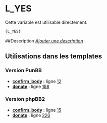# L_YES


Cette variable est utilisable directement.

```html
{L_YES}
```

##Description
[*Ajouter une description*](https://fa-tvars.appspot.com/var/L_YES)

## Utilisations dans les templates

### Version PunBB
* __[confirm_body](../tpl/var/punbb/confirm_body.md#readme) :__ ligne [12](../tpl/src/punbb/confirm_body.tpl#L12)
* __[donate](../tpl/var/punbb/donate.md#readme) :__ ligne [188](../tpl/src/punbb/donate.tpl#L188)

### Version phpBB2
* __[confirm_body](../tpl/var/subsilver/confirm_body.md#readme) :__ ligne [15](../tpl/src/subsilver/confirm_body.tpl#L15)
* __[donate](../tpl/var/subsilver/donate.md#readme) :__ ligne [226](../tpl/src/subsilver/donate.tpl#L226)